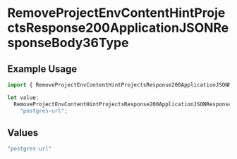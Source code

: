# RemoveProjectEnvContentHintProjectsResponse200ApplicationJSONResponseBody36Type

## Example Usage

```typescript
import { RemoveProjectEnvContentHintProjectsResponse200ApplicationJSONResponseBody36Type } from "@vercel/sdk/models/removeprojectenvop.js";

let value:
  RemoveProjectEnvContentHintProjectsResponse200ApplicationJSONResponseBody36Type =
    "postgres-url";
```

## Values

```typescript
"postgres-url"
```